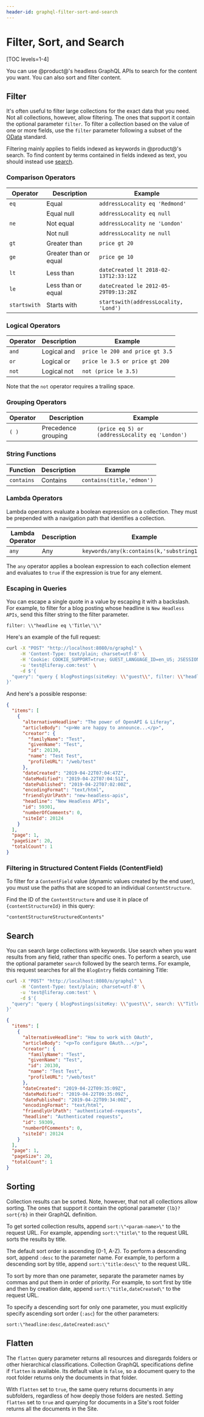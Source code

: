 ```yaml
---
header-id: graphql-filter-sort-and-search
---
```


# Filter, Sort, and Search

[TOC levels=1-4]

You can use @product@'s headless GraphQL APIs to search for the content you
want. You can also sort and filter content. 

## Filter

It's often useful to filter large collections for the exact data that you need.
Not all collections, however, allow filtering. The ones that support it contain
the optional parameter `filter`. To filter a collection based on the value of
one or more fields, use the `filter` parameter following a subset of the
[OData](https://www.odata.org) standard. 

Filtering mainly applies to fields indexed as keywords in @product@'s search. To
find content by terms contained in fields indexed as text, you should instead
use [search](#search). 

### Comparison Operators

| Operator     | Description           | Example                               |
|------------- |---------------------- | ------------------------------------- |
| `eq`         | Equal                 | `addressLocality eq 'Redmond'`        |
|              | Equal null            | `addressLocality eq null`             |
| `ne`         | Not equal             | `addressLocality ne 'London'`         |
|              | Not null              | `addressLocality ne null`             |
| `gt`         | Greater than          | `price gt 20`                         |
| `ge`         | Greater than or equal | `price ge 10`                         |
| `lt`         | Less than             | `dateCreated lt 2018-02-13T12:33:12Z` |
| `le`         | Less than or equal    | `dateCreated le 2012-05-29T09:13:28Z` |
| `startswith` | Starts with           | `startswith(addressLocality, 'Lond')`   |

### Logical Operators

| Operator     | Description  | Example                          |
| ------------ | ------------ | -------------------------------- |
| `and`        | Logical and  | `price le 200 and price gt 3.5`  |
| `or`         | Logical or   | `price le 3.5 or price gt 200`   |
| `not`        | Logical not  | `not (price le 3.5)`             |

Note that the `not` operator requires a trailing space. 

### Grouping Operators

| Operator  | Description         | Example                                         |
|---------- | ------------------- | ----------------------------------------------- |
| `( )`     | Precedence grouping | `(price eq 5) or (addressLocality eq 'London')` |

### String Functions

| Function    | Description | Example                   |
| ----------- | ----------- | ------------------------- |
| `contains`  | Contains    | `contains(title,'edmon')` |

### Lambda Operators

Lambda operators evaluate a boolean expression on a collection. They must be
prepended with a navigation path that identifies a collection. 

| Lambda Operator | Description | Example                                    |
| --------------- | ----------- | ------------------------------------------ |
| `any`           | Any         | `keywords/any(k:contains(k,'substring1'))` |

The `any` operator applies a boolean expression to each collection element and
evaluates to `true` if the expression is true for any element. 

### Escaping in Queries

You can escape a single quote in a value by escaping it with a backslash. For
example, to filter for a blog posting whose headline is `New Headless APIs`,
send this filter string to the filter parameter.

```
filter: \\"headline eq \'Title\'\\"
```

Here's an example of the full request: 

```bash
curl -X "POST" "http://localhost:8080/o/graphql" \
     -H 'Content-Type: text/plain; charset=utf-8' \
     -H 'Cookie: COOKIE_SUPPORT=true; GUEST_LANGUAGE_ID=en_US; JSESSIONID=EFEEC1617529C7C85E8CCCE510B0F6CF' \
     -u 'test@liferay.com:test' \
     -d $'{
  "query": "query { blogPostings(siteKey: \\"guest\\", filter: \\"headline eq \'Title\'\\") { items {headline} page pageSize totalCount } }"
}'

```

And here's a possible response:

```json
{
  "items": [
    {
      "alternativeHeadline": "The power of OpenAPI & Liferay",
      "articleBody": "<p>We are happy to announce...</p>",
      "creator": {
        "familyName": "Test",
        "givenName": "Test",
        "id": 20130,
        "name": "Test Test",
        "profileURL": "/web/test"
      },
      "dateCreated": "2019-04-22T07:04:47Z",
      "dateModified": "2019-04-22T07:04:51Z",
      "datePublished": "2019-04-22T07:02:00Z",
      "encodingFormat": "text/html",
      "friendlyUrlPath": "new-headless-apis",
      "headline": "New Headless APIs",
      "id": 59301,
      "numberOfComments": 0,
      "siteId": 20124
    }
  ],
  "page": 1,
  "pageSize": 20,
  "totalCount": 1
}
```

### Filtering in Structured Content Fields (ContentField)

To filter for a `ContentField` value (dynamic values created by the end user),
you must use the paths that are scoped to an individual `ContentStructure`. 

Find the ID of the `ContentStructure` and use it in place of
`{contentStructureId}` in this query: 

```
"contentStructureStructuredContents"
```

## Search

You can search large collections with keywords. Use search when you want results
from any field, rather than specific ones. To perform a search, use the optional
parameter `search` followed by the search terms. For example, this request
searches for all the `BlogEntry` fields containing Title: 

```bash
curl -X "POST" "http://localhost:8080/o/graphql" \
     -H 'Content-Type: text/plain; charset=utf-8' \
     -u 'test@liferay.com:test' \
     -d $'{
  "query": "query { blogPostings(siteKey: \\"guest\\", search: \\"Title\\") { items {headline} page pageSize totalCount } }"
}'
```

```json
{
  "items": [
    {
      "alternativeHeadline": "How to work with OAuth",
      "articleBody": "<p>To configure OAuth...</p>",
      "creator": {
        "familyName": "Test",
        "givenName": "Test",
        "id": 20130,
        "name": "Test Test",
        "profileURL": "/web/test"
      },
      "dateCreated": "2019-04-22T09:35:09Z",
      "dateModified": "2019-04-22T09:35:09Z",
      "datePublished": "2019-04-22T09:34:00Z",
      "encodingFormat": "text/html",
      "friendlyUrlPath": "authenticated-requests",
      "headline": "Authenticated requests",
      "id": 59309,
      "numberOfComments": 0,
      "siteId": 20124
    }
  ],
  "page": 1,
  "pageSize": 20,
  "totalCount": 1
}
```

## Sorting

Collection results can be sorted. Note, however, that not all collections allow
sorting. The ones that support it contain the optional parameter `{lb}?sort{rb}`
in their GraphQL definition.

To get sorted collection results, append `sort:\"<param-name>\"` to the request
URL. For example, appending `sort:\"title\"` to the request URL sorts the
results by title. 

The default sort order is ascending (0-1, A-Z). To perform a descending sort,
append `:desc` to the parameter name. For example, to perform a descending sort
by title, append `sort:\"title:desc\"` to the request URL. 

To sort by more than one parameter, separate the parameter names by commas and
put them in order of priority. For example, to sort first by title and then by
creation date, append `sort:\"title,dateCreated\"` to the request URL. 

To specify a descending sort for only one parameter, you must explicitly specify
ascending sort order (`:asc`) for the other parameters: 

```
sort:\"headline:desc,dateCreated:asc\"
```

## Flatten

The `flatten` query parameter returns all resources and disregards folders or other
hierarchical classifications. Collection GraphQL specifications define if
`flatten` is available. Its default value is `false`, so a document query to the
root folder returns only the documents in that folder. 

With `flatten` set to `true`, the same query returns documents in any
subfolders, regardless of how deeply those folders are nested. Setting `flatten`
set to `true` and querying for documents in a Site's root folder returns all the
documents in the Site. 

